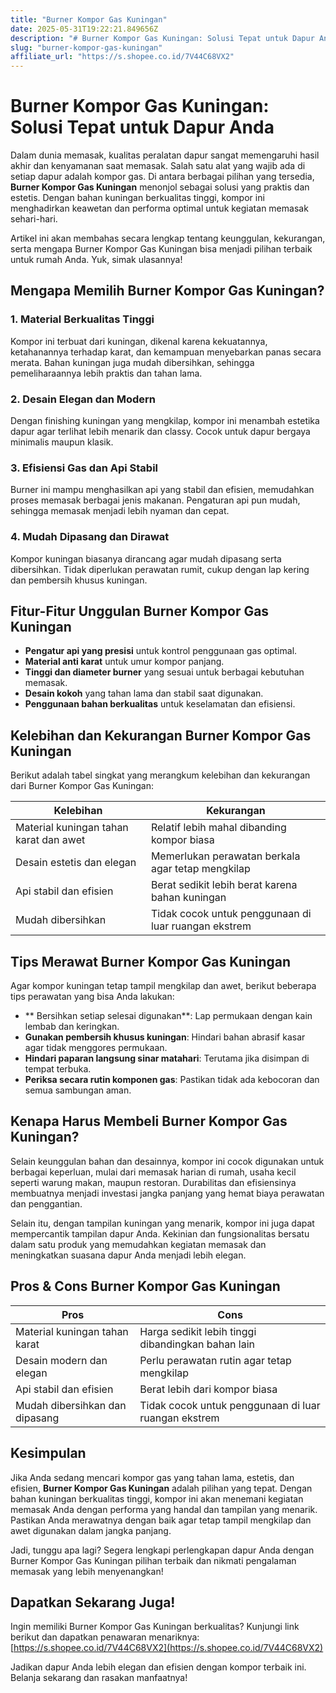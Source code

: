 ```yaml
---
title: "Burner Kompor Gas Kuningan"
date: 2025-05-31T19:22:21.849656Z
description: "# Burner Kompor Gas Kuningan: Solusi Tepat untuk Dapur Anda..."
slug: "burner-kompor-gas-kuningan"
affiliate_url: "https://s.shopee.co.id/7V44C68VX2"
---
```

# Burner Kompor Gas Kuningan: Solusi Tepat untuk Dapur Anda

Dalam dunia memasak, kualitas peralatan dapur sangat memengaruhi hasil akhir dan kenyamanan saat memasak. Salah satu alat yang wajib ada di setiap dapur adalah kompor gas. Di antara berbagai pilihan yang tersedia, **Burner Kompor Gas Kuningan** menonjol sebagai solusi yang praktis dan estetis. Dengan bahan kuningan berkualitas tinggi, kompor ini menghadirkan keawetan dan performa optimal untuk kegiatan memasak sehari-hari.

Artikel ini akan membahas secara lengkap tentang keunggulan, kekurangan, serta mengapa Burner Kompor Gas Kuningan bisa menjadi pilihan terbaik untuk rumah Anda. Yuk, simak ulasannya!

## Mengapa Memilih Burner Kompor Gas Kuningan?

### 1. Material Berkualitas Tinggi
Kompor ini terbuat dari kuningan, dikenal karena kekuatannya, ketahanannya terhadap karat, dan kemampuan menyebarkan panas secara merata. Bahan kuningan juga mudah dibersihkan, sehingga pemeliharaannya lebih praktis dan tahan lama.

### 2. Desain Elegan dan Modern
Dengan finishing kuningan yang mengkilap, kompor ini menambah estetika dapur agar terlihat lebih menarik dan classy. Cocok untuk dapur bergaya minimalis maupun klasik.

### 3. Efisiensi Gas dan Api Stabil
Burner ini mampu menghasilkan api yang stabil dan efisien, memudahkan proses memasak berbagai jenis makanan. Pengaturan api pun mudah, sehingga memasak menjadi lebih nyaman dan cepat.

### 4. Mudah Dipasang dan Dirawat
Kompor kuningan biasanya dirancang agar mudah dipasang serta dibersihkan. Tidak diperlukan perawatan rumit, cukup dengan lap kering dan pembersih khusus kuningan.

## Fitur-Fitur Unggulan Burner Kompor Gas Kuningan

- **Pengatur api yang presisi** untuk kontrol penggunaan gas optimal.
- **Material anti karat** untuk umur kompor panjang.
- **Tinggi dan diameter burner** yang sesuai untuk berbagai kebutuhan memasak.
- **Desain kokoh** yang tahan lama dan stabil saat digunakan.
- **Penggunaan bahan berkualitas** untuk keselamatan dan efisiensi.

## Kelebihan dan Kekurangan Burner Kompor Gas Kuningan

Berikut adalah tabel singkat yang merangkum kelebihan dan kekurangan dari Burner Kompor Gas Kuningan:

| Kelebihan | Kekurangan |
| --- | --- |
| Material kuningan tahan karat dan awet | Relatif lebih mahal dibanding kompor biasa |
| Desain estetis dan elegan | Memerlukan perawatan berkala agar tetap mengkilap |
| Api stabil dan efisien | Berat sedikit lebih berat karena bahan kuningan |
| Mudah dibersihkan | Tidak cocok untuk penggunaan di luar ruangan ekstrem |

## Tips Merawat Burner Kompor Gas Kuningan

Agar kompor kuningan tetap tampil mengkilap dan awet, berikut beberapa tips perawatan yang bisa Anda lakukan:

- ** Bersihkan setiap selesai digunakan**: Lap permukaan dengan kain lembab dan keringkan.
- **Gunakan pembersih khusus kuningan**: Hindari bahan abrasif kasar agar tidak menggores permukaan.
- **Hindari paparan langsung sinar matahari**: Terutama jika disimpan di tempat terbuka.
- **Periksa secara rutin komponen gas**: Pastikan tidak ada kebocoran dan semua sambungan aman.

## Kenapa Harus Membeli Burner Kompor Gas Kuningan?

Selain keunggulan bahan dan desainnya, kompor ini cocok digunakan untuk berbagai keperluan, mulai dari memasak harian di rumah, usaha kecil seperti warung makan, maupun restoran. Durabilitas dan efisiensinya membuatnya menjadi investasi jangka panjang yang hemat biaya perawatan dan penggantian.

Selain itu, dengan tampilan kuningan yang menarik, kompor ini juga dapat mempercantik tampilan dapur Anda. Kekinian dan fungsionalitas bersatu dalam satu produk yang memudahkan kegiatan memasak dan meningkatkan suasana dapur Anda menjadi lebih elegan.

## Pros & Cons Burner Kompor Gas Kuningan

| **Pros** | **Cons** |
| --- | --- |
| Material kuningan tahan karat | Harga sedikit lebih tinggi dibandingkan bahan lain |
| Desain modern dan elegan | Perlu perawatan rutin agar tetap mengkilap |
| Api stabil dan efisien | Berat lebih dari kompor biasa |
| Mudah dibersihkan dan dipasang | Tidak cocok untuk penggunaan di luar ruangan ekstrem |

## Kesimpulan

Jika Anda sedang mencari kompor gas yang tahan lama, estetis, dan efisien, **Burner Kompor Gas Kuningan** adalah pilihan yang tepat. Dengan bahan kuningan berkualitas tinggi, kompor ini akan menemani kegiatan memasak Anda dengan performa yang handal dan tampilan yang menarik. Pastikan Anda merawatnya dengan baik agar tetap tampil mengkilap dan awet digunakan dalam jangka panjang.

Jadi, tunggu apa lagi? Segera lengkapi perlengkapan dapur Anda dengan Burner Kompor Gas Kuningan pilihan terbaik dan nikmati pengalaman memasak yang lebih menyenangkan!

## Dapatkan Sekarang Juga!

Ingin memiliki Burner Kompor Gas Kuningan berkualitas? Kunjungi link berikut dan dapatkan penawaran menariknya: [https://s.shopee.co.id/7V44C68VX2](https://s.shopee.co.id/7V44C68VX2)

Jadikan dapur Anda lebih elegan dan efisien dengan kompor terbaik ini. Belanja sekarang dan rasakan manfaatnya!